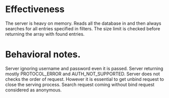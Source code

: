 # Effectiveness
The server is heavy on memory. Reads all the database in and then always searches for all entries specified in filters.
The size limit is checked before returning the array with found entries.

# Behavioral notes.
Server ignoring username and password even it is passed. 
Server returning mostly PROTOCOL_ERROR and AUTH_NOT_SUPPORTED.
Server does not checks the order of request. However it is essential to get unbind request to close the serving process.
Search request coming without bind request considered as anonymous.